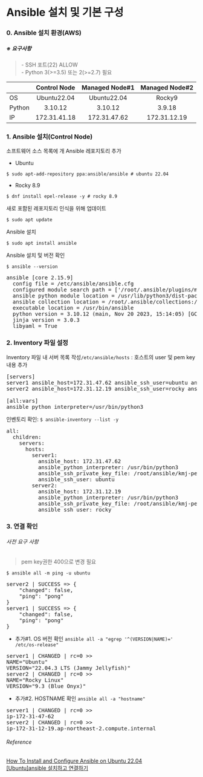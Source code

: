 # Ansible 설치 및 기본 구성

### 0. Ansible 설치 환경(AWS)
##### ※ 요구사항
> \- SSH 포트(22) ALLOW<br>
> \- Python 3(>=3.5) 또는 2(>=2.7) 필요

|  | Control Node | Managed Node#1 | Managed Node#2 |
| :--- | :---: | :---: | :---: |
| OS | Ubuntu22.04 | Ubuntu22.04 | Rocky9 |
| Python | 3.10.12 | 3.10.12 | 3.9.18 |
| IP | 172.31.41.18 | 172.31.47.62 | 172.31.12.19 |


### 1. Ansible 설치(Control Node)
소프트웨어 소스 목록에 개 Ansible 레포지토리 추가

- Ubuntu
```
$ sudo apt-add-repository ppa:ansible/ansible # ubuntu 22.04
```
- Rocky 8.9
```
$ dnf install epel-release -y # rocky 8.9
```

새로 포함된 레포지토리 인식을 위해 업데이트
```
$ sudo apt update
```

Ansible 설치
```
$ sudo apt install ansible
```
Ansible 설치 및 버전 확인
```
$ ansible --version
```
<pre>ansible [core 2.15.9]
  config file = /etc/ansible/ansible.cfg
  configured module search path = ['/root/.ansible/plugins/modules', '/usr/share/ansible/plugins/modules']
  ansible python module location = /usr/lib/python3/dist-packages/ansible
  ansible collection location = /root/.ansible/collections:/usr/share/ansible/collections
  executable location = /usr/bin/ansible
  python version = 3.10.12 (main, Nov 20 2023, 15:14:05) [GCC 11.4.0] (/usr/bin/python3)
  jinja version = 3.0.3
  libyaml = True</pre>

### 2. Inventory 파일 설정
Inventory 파일 내 서버 목록 작성<code>/etc/ansible/hosts</code>
: 호스트의 user 및 pem key 내용 추가
<pre>
[servers]
server1 ansible_host=172.31.47.62 ansible_ssh_user=ubuntu ansible_ssh_private_key_file=/root/ansible/kmj-pem.pem
server2 ansible_host=172.31.12.19 ansible_ssh_user=rocky ansible_ssh_private_key_file=/root/ansible/kmj-pem.pem

[all:vars]
ansible_python_interpreter=/usr/bin/python3
</pre>
인벤토리 확인: <code>$ ansible-inventory --list -y</code>
<pre>
all:
  children:
    servers:
      hosts:
        server1:
          ansible_host: 172.31.47.62
          ansible_python_interpreter: /usr/bin/python3
          ansible_ssh_private_key_file: /root/ansible/kmj-pem.pem
          ansible_ssh_user: ubuntu
        server2:
          ansible_host: 172.31.12.19
          ansible_python_interpreter: /usr/bin/python3
          ansible_ssh_private_key_file: /root/ansible/kmj-pem.pem
          ansible_ssh_user: rocky
</pre>

### 3. 연결 확인
###### 사전 요구 사항
> pem key권한 400으로 변경 필요
```
$ ansible all -m ping -u ubuntu
```
<pre>
server2 | SUCCESS => {
    "changed": false,
    "ping": "pong"
}
server1 | SUCCESS => {
    "changed": false,
    "ping": "pong"
}
</pre>
* 추가#1. OS 버전 확인 <code>ansible all -a "egrep '^(VERSION|NAME)=' /etc/os-release"</code>
<pre>
server1 | CHANGED | rc=0 >>
NAME="Ubuntu"
VERSION="22.04.3 LTS (Jammy Jellyfish)"
server2 | CHANGED | rc=0 >>
NAME="Rocky Linux"
VERSION="9.3 (Blue Onyx)"
</pre>

* 추가#2. HOSTNAME 확인 <code>ansible all -a "hostname"</code>
<pre>
server1 | CHANGED | rc=0 >>
ip-172-31-47-62
server2 | CHANGED | rc=0 >>
ip-172-31-12-19.ap-northeast-2.compute.internal
</pre>
###### Reference
[How To Install and Configure Ansible on Ubuntu 22.04](https://www.digitalocean.com/community/tutorials/how-to-install-and-configure-ansible-on-ubuntu-22-04)<br>
[[Ubuntu]ansible 설치하고 연결하기](https://st-ycloud.tistory.com/108)<br>
